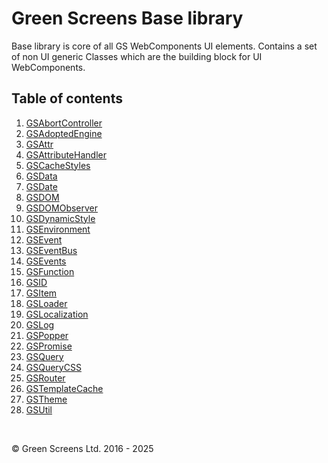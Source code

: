 # Green Screens Base library

Base library is core of all GS WebComponents UI elements. Contains a set of non UI generic Classes which are the building block for UI WebComponents.

## Table of contents 

1. [GSAbortController](./GSAbortController.md)
2. [GSAdoptedEngine](./GSAdoptedEngine.md)
3. [GSAttr](./GSAttr.md)
4. [GSAttributeHandler](./GSAttributeHandler.md)
5. [GSCacheStyles](./GSCacheStyles.md)
6. [GSData](./GSData.md)
7. [GSDate](./GSDate.md)
8. [GSDOM](./GSDOM.md)
9. [GSDOMObserver](./GSDOMObserver.md)
10. [GSDynamicStyle](./GSDynamicStyle.md)
11. [GSEnvironment](./GSEnvironment.md)
12. [GSEvent](./GSEvent.md)
13. [GSEventBus](./GSEventBus.md)
14. [GSEvents](./GSEvents.md)
15. [GSFunction](./GSFunction.md)
16. [GSID](./GSID.md)
17. [GSItem](./GSItem.md)
18. [GSLoader](./GSLoader.md)
19. [GSLocalization](./GSLocalization.md)
20. [GSLog](./GSLog.md)
21. [GSPopper](./GSPopper.md)
22. [GSPromise](./GSPromise.md)
23. [GSQuery](./GSQuery.md)
24. [GSQueryCSS](./GSQueryCSS.md)
25. [GSRouter](./GSRouter.md)
26. [GSTemplateCache](./GSTemplateCache.md)
27. [GSTheme](./GSTheme.md)
28. [GSUtil](./GSUtil.md)

<br>

&copy; Green Screens Ltd. 2016 - 2025
